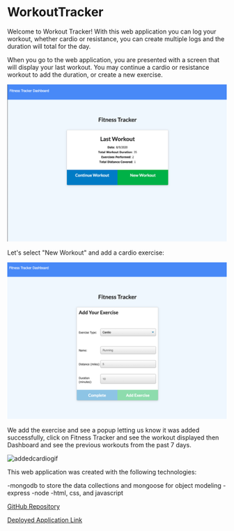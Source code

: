 # WorkoutTracker

Welcome to Workout Tracker! With this web application you can log your workout, whether cardio or resistance, you can create multiple logs and the duration will total for the day. 

When you go to the web application, you are presented with a screen that will display your last workout. You may continue a cardio or resistance workout to add the duration, or create a new exercise.

![home](/public/images/Home.jpg)

Let's select "New Workout" and add a cardio exercise:

![addcardio](/public/images/addcardio.jpg)

We add the exercise and see a popup letting us know it was added successfully, click on Fitness Tracker and see the workout displayed then Dashboard and see the previous workouts from the past 7 days. 

![addedcardiogif](/public/images/addcardio.gif)

This web application was created with the following technologies:

-mongodb to store the data collections and mongoose for object modeling
-express 
-node
-html, css, and javascript

[GitHub Repository](https://github.com/NinaRocket/WorkoutTracker)

[Deployed Application Link](https://secret-coast-58950.herokuapp.com/)
